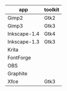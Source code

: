 | app          | toolkit |
| ------------ | ------- |
| Gimp2        | Gtk2    |
| Gimp3        | Gtk3    |
| Inkscape-1.4 | Gtk4    |
| Inkscape-1.3 | Gtk3    |
| Krita        |         |
| FontForge    |         |
| OBS          |         |
| Graphite     |         |
| Xfce         | Gtk3    |

